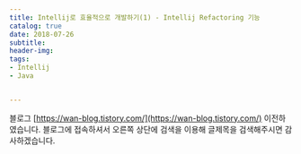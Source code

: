 ```yaml
---
title: Intellij로 효율적으로 개발하기(1) - Intellij Refactoring 기능
catalog: true
date: 2018-07-26
subtitle:
header-img:
tags:
- Intellij
- Java


---
```


블로그 [https://wan-blog.tistory.com/](https://wan-blog.tistory.com/) 이전하였습니다. 블로그에 접속하셔서 오른쪽 상단에 검색을 이용해 글제목을 검색해주시면 감사하겠습니다.
